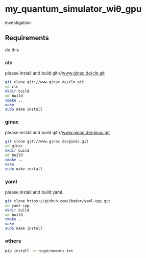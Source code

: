 # my_quantum_simulator_wiθ_gpu
investigation

## Requirements
do this

### cln
please install and build git://www.ginac.de/cln.git

```zsh
git clone git://www.ginac.de/cln.git
cd cln
mkdir build
cd build
cmake ..
make
sudo make install
```

### ginac
please install and build git://www.ginac.de/ginac.git

```zsh
git clone git://www.ginac.de/ginac.git
cd ginac
mkdir build
cd build
cmake ..
make
sudo make install
```

### yaml
please install and build yaml.
```zsh
git clone https://github.com/jbeder/yaml-cpp.git
cd yaml-cpp
mkdir build
cd build
cmake ..
make
sudo make install

```

### others
```zsh
pip install -r requirements.txt
```



